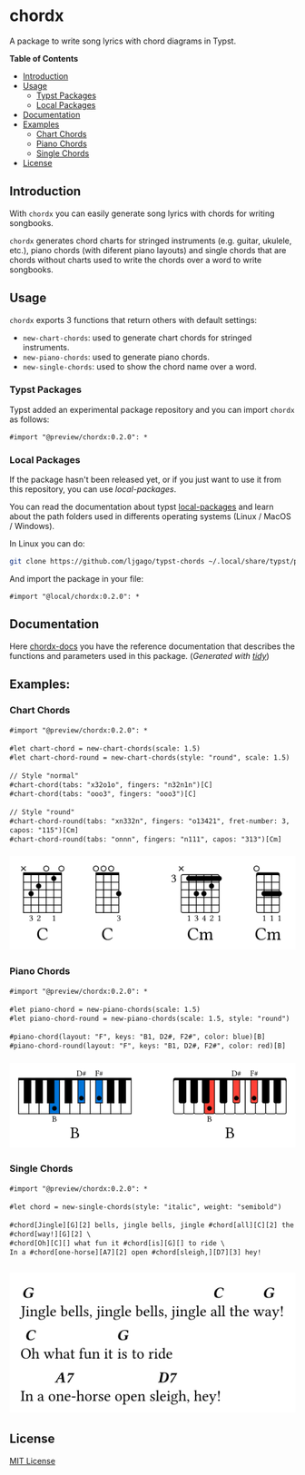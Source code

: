 # chordx

A package to write song lyrics with chord diagrams in Typst.

**Table of Contents**

- [Introduction](#introduction)
- [Usage](#usage)
  - [Typst Packages](#typst-packages)
  - [Local Packages](#local-packages)
- [Documentation](#documentation)
- [Examples](#examples)
  - [Chart Chords](#chart-chords)
  - [Piano Chords](#piano-chords)
  - [Single Chords](#single-chords)
- [License](#license)

## Introduction

With `chordx` you can easily generate song lyrics with chords for writing songbooks.

`chordx` generates chord charts for stringed instruments (e.g. guitar, ukulele, etc.), piano chords (with diferent piano layouts) and single chords that are chords without charts used to write the chords over a word to write songbooks.

## Usage

`chordx` exports 3 functions that return others with default settings:

- `new-chart-chords`: used to generate chart chords for stringed instruments.
- `new-piano-chords`: used to generate piano chords.
- `new-single-chords`: used to show the chord name over a word.

### Typst Packages

Typst added an experimental package repository and you can import `chordx` as follows:

```typ
#import "@preview/chordx:0.2.0": *
```

### Local Packages

If the package hasn't been released yet, or if you just want to use it from this repository, you can use _*local-packages*_.

You can read the documentation about typst [local-packages](https://github.com/typst/packages#local-packages) and learn about the path folders used in differents operating systems (Linux / MacOS / Windows).

In Linux you can do:

```sh
git clone https://github.com/ljgago/typst-chords ~/.local/share/typst/packages/local/chordx/0.2.0
```

And import the package in your file:

```typ
#import "@local/chordx:0.2.0": *
```

## Documentation

Here [chordx-docs](docs/chordx-docs.pdf) you have the reference documentation that describes the functions and parameters used in this package. (_Generated with [tidy](https://github.com/Mc-Zen/tidy)_)

## Examples:

### Chart Chords

```typ
#import "@preview/chordx:0.2.0": *

#let chart-chord = new-chart-chords(scale: 1.5)
#let chart-chord-round = new-chart-chords(style: "round", scale: 1.5)

// Style "normal"
#chart-chord(tabs: "x32o1o", fingers: "n32n1n")[C]
#chart-chord(tabs: "ooo3", fingers: "ooo3")[C]

// Style "round"
#chart-chord-round(tabs: "xn332n", fingers: "o13421", fret-number: 3, capos: "115")[Cm]
#chart-chord-round(tabs: "onnn", fingers: "n111", capos: "313")[Cm]
```

<h3 align="center">
  <a href="examples/chart-chords.typ">
    <img
      alt="Chart Chord"
      src="examples/chart-chords.svg"
      style="max-width: 100%; width: 450pt;"
    >
  </a>
</h3>

### Piano Chords

```typ
#import "@preview/chordx:0.2.0": *

#let piano-chord = new-piano-chords(scale: 1.5)
#let piano-chord-round = new-piano-chords(scale: 1.5, style: "round")

#piano-chord(layout: "F", keys: "B1, D2#, F2#", color: blue)[B]
#piano-chord-round(layout: "F", keys: "B1, D2#, F2#", color: red)[B]
```

<h3 align="center">
  <a href="examples/piano-chords.typ">
    <img
      alt="Piano Chord"
      src="examples/piano-chords.svg"
      style="max-width: 100%; width: 450pt;"
    >
  </a>
</h3>

### Single Chords

```typ
#import "@preview/chordx:0.2.0": *

#let chord = new-single-chords(style: "italic", weight: "semibold")

#chord[Jingle][G][2] bells, jingle bells, jingle #chord[all][C][2] the #chord[way!][G][2] \
#chord[Oh][C][] what fun it #chord[is][G][] to ride \
In a #chord[one-horse][A7][2] open #chord[sleigh,][D7][3] hey!
```

<h2 align="center">
  <a href="examples/single-chords.typ">
    <img
      alt="Single Chord"
      src="examples/single-chords.svg"
      style="max-width: 100%; width: 450pt;"
    >
  </a>
</h2>

## License
[MIT License](./LICENSE)
